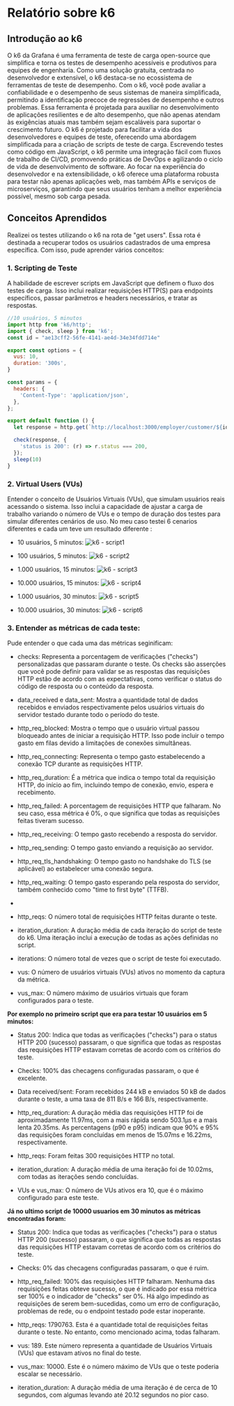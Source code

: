 # Relatório sobre k6

## Introdução ao k6

O k6 da Grafana é uma ferramenta de teste de carga open-source que simplifica e torna os testes de desempenho acessíveis e produtivos para equipes de engenharia. Como uma solução gratuita, centrada no desenvolvedor e extensível, o k6 destaca-se no ecossistema de ferramentas de teste de desempenho.
Com o k6, você pode avaliar a confiabilidade e o desempenho de seus sistemas de maneira simplificada, permitindo a identificação precoce de regressões de desempenho e outros problemas. Essa ferramenta é projetada para auxiliar no desenvolvimento de aplicações resilientes e de alto desempenho, que não apenas atendam às exigências atuais mas também sejam escaláveis para suportar o crescimento futuro.
O k6 é projetado para facilitar a vida dos desenvolvedores e equipes de teste, oferecendo uma abordagem simplificada para a criação de scripts de teste de carga. Escrevendo testes como código em JavaScript, o k6 permite uma integração fácil com fluxos de trabalho de CI/CD, promovendo práticas de DevOps e agilizando o ciclo de vida de desenvolvimento de software.
Ao focar na experiência do desenvolvedor e na extensibilidade, o k6 oferece uma plataforma robusta para testar não apenas aplicações web, mas também APIs e serviços de microserviços, garantindo que seus usuários tenham a melhor experiência possível, mesmo sob carga pesada.

## Conceitos Aprendidos

Realizei os testes utilizando o k6 na rota de "get users". Essa rota é destinada a recuperar todos os usuários cadastrados de uma empresa específica.
Com isso, pude aprender vários conceitos:

### 1. **Scripting de Teste**

A habilidade de escrever scripts em JavaScript que definem o fluxo dos testes de carga. Isso inclui realizar requisições HTTP(S) para endpoints específicos, passar parâmetros e headers necessários, e tratar as respostas.

```javascript
//10 usuários, 5 minutos
import http from 'k6/http';
import { check, sleep } from 'k6';
const id = "ae13cff2-56fe-4141-ae4d-34e34fdd714e"

export const options = {
  vus: 10,
  duration: '300s',
}

const params = {
  headers: {
    'Content-Type': 'application/json',
  },
};

export default function () {
  let response = http.get(`http://localhost:3000/employer/customer/${id}`, params);

  check(response, {
    'status is 200': (r) => r.status === 200,
  });
  sleep(10)
}
```
### 2. **Virtual Users (VUs)**

Entender o conceito de Usuários Virtuais (VUs), que simulam usuários reais acessando o sistema. Isso inclui a capacidade de ajustar a carga de trabalho variando o número de VUs e o tempo de duração dos testes para simular diferentes cenários de uso.
No meu caso testei 6 cenarios diferentes e cada um teve um resultado diferente
:
- 10 usuários, 5 minutos:
  ![k6 - script1](https://github.com/CFFricks/ponderada-k6/assets/99102201/df9e64a6-eed5-4125-a4a2-5e96723aa6e4)

- 100 usuários, 5 minutos:
 ![k6 - script2](https://github.com/CFFricks/ponderada-k6/assets/99102201/42d633df-5607-4950-8a4c-e7234d2c366c)

- 1.000 usuários, 15 minutos:
 ![k6 - script3](https://github.com/CFFricks/ponderada-k6/assets/99102201/3ea39e85-45ea-4db5-b206-62cfacdb4ab8)

- 10.000 usuários, 15 minutos:
  ![k6 - script4](https://github.com/CFFricks/ponderada-k6/assets/99102201/67f90a76-839c-4f2d-b237-23ff9ff77e38)

- 1.000 usuários, 30 minutos:
  ![k6 - script5](https://github.com/CFFricks/ponderada-k6/assets/99102201/4b75b074-5eb1-4328-9fe3-d346fc4dea56)

- 10.000 usuários, 30 minutos:
![k6 - script6](https://github.com/CFFricks/ponderada-k6/assets/99102201/33fe582f-b558-452c-aa2f-855b1a3473b3)        

### 3. **Entender as métricas de cada teste**:
Pude entender o que cada uma das métricas seginificam:

- checks: Representa a porcentagem de verificações ("checks") personalizadas que passaram durante o teste. Os checks são asserções que você pode definir para validar se as respostas das requisições HTTP estão de acordo com as expectativas, como verificar o status do código de resposta ou o conteúdo da resposta.
  
- data_received e data_sent: Mostra a quantidade total de dados recebidos e enviados respectivamente pelos usuários virtuais do servidor testado durante todo o período do teste.
  
- http_req_blocked: Mostra o tempo que o usuário virtual passou bloqueado antes de iniciar a requisição HTTP. Isso pode incluir o tempo gasto em filas devido a limitações de conexões simultâneas.
  
- http_req_connecting: Representa o tempo gasto estabelecendo a conexão TCP durante as requisições HTTP.
  
- http_req_duration: É a métrica que indica o tempo total da requisição HTTP, do início ao fim, incluindo tempo de conexão, envio, espera e recebimento.
  
- http_req_failed: A porcentagem de requisições HTTP que falharam. No seu caso, essa métrica é 0%, o que significa que todas as requisições feitas tiveram sucesso.
  
- http_req_receiving: O tempo gasto recebendo a resposta do servidor.
  
- http_req_sending: O tempo gasto enviando a requisição ao servidor.
  
- http_req_tls_handshaking: O tempo gasto no handshake do TLS (se aplicável) ao estabelecer uma conexão segura.

- http_req_waiting: O tempo gasto esperando pela resposta do servidor, também conhecido como "time to first byte" (TTFB).
- 
- http_reqs: O número total de requisições HTTP feitas durante o teste.
  
- iteration_duration: A duração média de cada iteração do script de teste do k6. Uma iteração inclui a execução de todas as ações definidas no script.
  
- iterations: O número total de vezes que o script de teste foi executado.
  
- vus: O número de usuários virtuais (VUs) ativos no momento da captura da métrica.
  
- vus_max: O número máximo de usuários virtuais que foram configurados para o teste.

**Por exemplo no primeiro script que era para testar 10 usuários em 5 minutos:**

- Status 200: Indica que todas as verificações ("checks") para o status HTTP 200 (sucesso) passaram, o que significa que todas as respostas das requisições HTTP estavam corretas de acordo com os critérios do teste.
  
- Checks: 100% das checagens configuradas passaram, o que é excelente.
  
- Data received/sent: Foram recebidos 244 kB e enviados 50 kB de dados durante o teste, a uma taxa de 811 B/s e 166 B/s, respectivamente.
  
- http_req_duration: A duração média das requisições HTTP foi de aproximadamente 11.97ms, com a mais rápida sendo 503.1µs e a mais lenta 20.35ms. As percentagens (p90 e p95) indicam que 90% e 95% das requisições foram concluídas em menos de 15.07ms e 16.22ms, respectivamente.
  
- http_reqs: Foram feitas 300 requisições HTTP no total.
  
- iteration_duration: A duração média de uma iteração foi de 10.02ms, com todas as iterações sendo concluídas.
  
- VUs e vus_max: O número de VUs ativos era 10, que é o máximo configurado para este teste.

**Já no ultimo script de 10000 usuarios em 30 minutos as métricas encontradas foram:**

- Status 200: Indica que todas as verificações ("checks") para o status HTTP 200 (sucesso) passaram, o que significa que todas as respostas das requisições HTTP estavam corretas de acordo com os critérios do teste.
  
- Checks: 0% das checagens configuradas passaram, o que é ruim.
  
- http_req_failed: 100% das requisições HTTP falharam. Nenhuma das requisições feitas obteve sucesso, o que é indicado por essa métrica ser 100% e o indicador de "checks" ser 0%. Há algo impedindo as requisições de serem bem-sucedidas, como um erro de configuração, problemas de rede, ou o endpoint testado pode estar inoperante.
  
- http_reqs: 1790763. Esta é a quantidade total de requisições feitas durante o teste. No entanto, como mencionado acima, todas falharam.
  
- vus: 189. Este número representa a quantidade de Usuários Virtuais (VUs) que estavam ativos no final do teste.
  
- vus_max: 10000. Este é o número máximo de VUs que o teste poderia escalar se necessário.
  
- iteration_duration: A duração média de uma iteração é de cerca de 10 segundos, com algumas levando até 20.12 segundos no pior caso.
